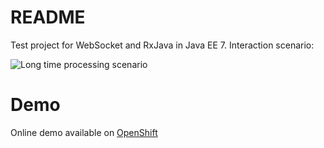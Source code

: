 # README #

Test project for WebSocket and RxJava in Java EE 7. Interaction scenario:

![Long time processing scenario](http://www.cosenonjaviste.it/wp-content/uploads/2015/06/websocket_time_consuming.png)

# Demo #

Online demo available on [OpenShift](http://rxenterprise-andreacomo.rhcloud.com/)


